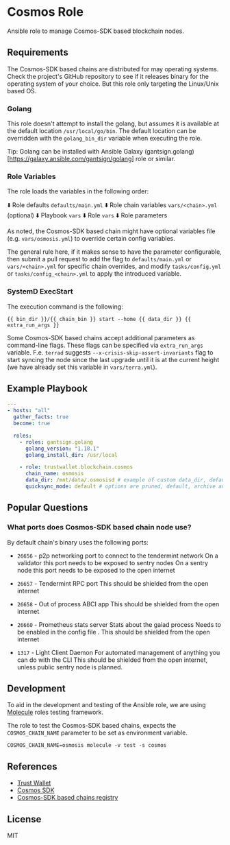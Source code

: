 # Cosmos Role

Ansible role to manage Cosmos-SDK based blockchain nodes.

## Requirements

The Cosmos-SDK based chains are distributed for may operating systems.
Check the project's GitHub repository to see if it releases binary for the
operating system of your choice. But this role only targeting the Linux/Unix 
based OS.

### Golang

This role doesn't attempt to install the golang, but assumes it is available
at the default location `/usr/local/go/bin`. The default location can be overridden
with the `golang_bin_dir` variable when executing the role.

Tip: Golang can be installed with Ansible Galaxy (gantsign.golang)[https://galaxy.ansible.com/gantsign/golang] role or similar.

### Role Variables

The role loads the variables in the following order:

:arrow_down: Role defaults `defaults/main.yml`
:arrow_down: Role chain variables `vars/<chain>.yml` (optional)
:arrow_down: Playbook `vars`
:arrow_down: Role `vars`
:arrow_down: Role parameters

As noted, the Cosmos-SDK based chain might have optional variables file
(e.g. `vars/osmosis.yml`) to override certain config variables.

The general rule here, if it makes sense to have the parameter configurable,
then submit a pull request to add the flag to `defaults/main.yml` or 
`vars/<chain>.yml` for specific chain overrides, and modify `tasks/config.yml` or
`tasks/config_<chain>.yml` to apply the introduced variable.

### SystemD ExecStart

The execution command is the following:

```shell
{{ bin_dir }}/{{ chain_bin }} start --home {{ data_dir }} {{ extra_run_args }}
```

Some Cosmos-SDK based chains accept additional parameters as command-line flags.
These flags can be specified via `extra_run_args` variable. F.e. `terrad` suggests
`--x-crisis-skip-assert-invariants` flag to start syncing the node since the last upgrade 
until it is at the current height (we have already set this variable in `vars/terra.yml`).

## Example Playbook

```yaml
---
- hosts: "all"
  gather_facts: true
  become: true

  roles:
    - roles: gantsign.golang
      golang_version: "1.18.1"
      golang_install_dir: /usr/local

    - role: trustwallet.blockchain.cosmos
      chain_name: osmosis
      data_dir: /mnt/data/.osmosisd # example of custom data_dir, default is /home/cosmos/.osmosisd
      quicksync_mode: default # options are pruned, default, archive and none (sync from scratch)

```

## Popular Questions

### What ports does Cosmos-SDK based chain node use?

By default chain's binary uses the following ports:

* `26656` - p2p networking port to connect to the tendermint network
  On a validator this port needs to be exposed to sentry nodes
  On a sentry node this port needs to be exposed to the open internet

* `26657` - Tendermint RPC port
  This should be shielded from the open internet

* `26658` - Out of process ABCI app
  This should be shielded from the open internet

* `26660` - Prometheus stats server
  Stats about the gaiad process
  Needs to be enabled in the config file .
  This should be shielded from the open internet

* `1317` - Light Client Daemon
  For automated management of anything you can do with the CLI
  This should be shielded from the open internet, unless public sentry node is planned.

## Development

To aid in the development and testing of the Ansible role, we are 
using [Molecule](https://molecule.readthedocs.io/en/latest/index.html) roles testing framework.

The role to test the Cosmos-SDK based chains, expects the `COSMOS_CHAIN_NAME` parameter
to be set as environment variable.

```shell
COSMOS_CHAIN_NAME=osmosis molecule -v test -s cosmos
```

## References

* [Trust Wallet](https://trustwallet.com)
* [Cosmos SDK](https://v1.cosmos.network/sdk)
* [Cosmos-SDK based chains registry](https://github.com/cosmos/chain-registry/)

## License

MIT
